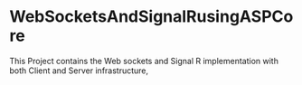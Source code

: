 # WebSocketsAndSignalRusingASPCore

This Project contains the Web sockets and Signal R implementation with both Client and Server infrastructure,

